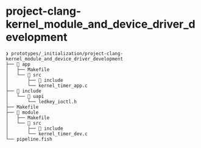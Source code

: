 # project-clang-kernel_module_and_device_driver_development

```
❯ prototypes/_initialization/project-clang-kernel_module_and_device_driver_development
├── 📂 app
│   ├── Makefile
│   └── 📂 src
│       ├── 📂 include
│       └── kernel_timer_app.c
├── 📂 include
│   └── 📂 uapi
│       └── ledkey_ioctl.h
├── Makefile
├── 📂 module
│   ├── Makefile
│   └── 📂 src
│       ├── 📂 include
│       └── kernel_timer_dev.c
└── pipeline.fish
```
